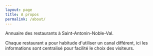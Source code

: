 ```yaml
---
layout: page
title: A propos
permalink: /about/
---
```


Annuaire des restaurants à Saint-Antonin-Noble-Val.

Chaque restaurant a pour habitude d'utiliser un canal différent, ici les informations sont centralisé pour facilité le choix des visiteurs.
